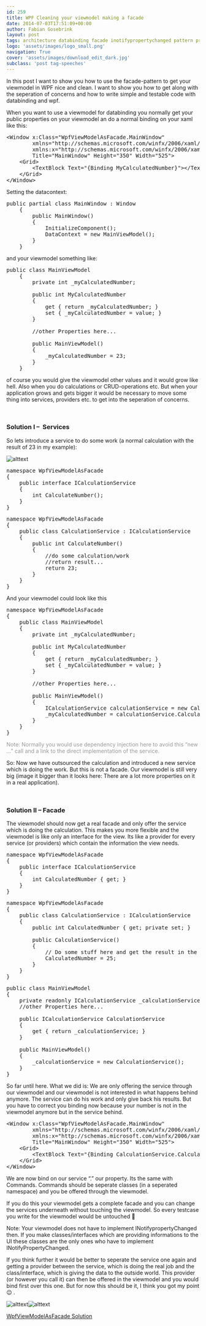 ```yaml
---
id: 259
title: WPF Cleaning your viewmodel making a facade
date: 2014-07-03T17:51:09+00:00
author: Fabian Gosebrink
layout: post
tags: architecture databinding facade inotifypropertychanged pattern provider services wpf 
logo: 'assets/images/logo_small.png'
navigation: True
cover: 'assets/images/download_edit_dark.jpg'
subclass: 'post tag-speeches'
---
```


In this post I want to show you how to use the facade-pattern to get your viewmodel in WPF nice and clean. I want to show you how to get along with the seperation of concerns and how to write simple and testable code with databinding and wpf.

When you want to use a viewmodel for databinding you normally get your public properties on your viewmodel an do a normal binding on your xaml like this:

<pre class="lang:xhtml decode:true " title="Example">&lt;Window x:Class="WpfViewModelAsFacade.MainWindow"
        xmlns="http://schemas.microsoft.com/winfx/2006/xaml/presentation"
        xmlns:x="http://schemas.microsoft.com/winfx/2006/xaml"
        Title="MainWindow" Height="350" Width="525"&gt;
    &lt;Grid&gt;
        &lt;TextBlock Text="{Binding MyCalculatedNumber}"&gt;&lt;/TextBlock&gt;
    &lt;/Grid&gt;
&lt;/Window&gt;</pre>

Setting the datacontext:

<pre class="lang:c# decode:true ">public partial class MainWindow : Window
    {
        public MainWindow()
        {
            InitializeComponent();
            DataContext = new MainViewModel();
        }
    }</pre>

and your viewmodel something like:

<pre class="lang:c# decode:true ">public class MainViewModel
    {
        private int _myCalculatedNumber;

        public int MyCalculatedNumber
        {
            get { return _myCalculatedNumber; }
            set { _myCalculatedNumber = value; }
        }

        //other Properties here...

        public MainViewModel()
        {
            _myCalculatedNumber = 23;
        }
    }</pre>

of course you would give the viewmodel other values and it would grow like hell. Also when you do calculations or CRUD-operations etc. But when your application grows and gets bigger it would be necessary to move some thing into services, providers etc. to get into the seperation of concerns.

&nbsp;

### Solution I &#8211;  Services

So lets introduce a service to do some work (a normal calculation with the result of 23 in my example):

![alttext]({{site.baseurl}}assets/images/blogs/2014-07/738a03ba-0a12-4ab1-b4e4-614d4c1625bf.jpg)

<pre class="lang:c# decode:true ">namespace WpfViewModelAsFacade
{
    public interface ICalculationService
    {
        int CalculateNumber();
    }
}</pre>

<pre class="lang:c# decode:true ">namespace WpfViewModelAsFacade
{
    public class CalculationService : ICalculationService
    {
        public int CalculateNumber()
        {
            //do some calculation/work
            //return result...
            return 23;
        }
    }
}
</pre>

And your viewmodel could look like this

<pre class="lang:c# decode:true ">namespace WpfViewModelAsFacade
{
    public class MainViewModel
    {
        private int _myCalculatedNumber;

        public int MyCalculatedNumber
        {
            get { return _myCalculatedNumber; }
            set { _myCalculatedNumber = value; }
        }

        //other Properties here...

        public MainViewModel()
        {
            ICalculationService calculationService = new CalculationService();
            _myCalculatedNumber = calculationService.CalculateNumber();
        }
    }
}
</pre>

<span style="color: #999999;">Note: Normally you would use dependency injection here to avoid this &#8220;new &#8230;&#8221; call and a link to the direct implementation of the service.</span>

So: Now we have outsourced the calculation and introduced a new service which is doing the work. But this is not a facade. Our viewmodel is still very big (image it bigger than it looks here: There are a lot more properties on it in a real application).

&nbsp;

### Solution II &#8211; Facade

The viewmodel should now get a real facade and only offer the service which is doing the calculation. This makes you more flexible and the viewmodel is like only an interface for the view. Its like a provider for every service (or providers) which contain the information the view needs.

<pre class="lang:c# decode:true ">namespace WpfViewModelAsFacade
{
    public interface ICalculationService
    {
        int CalculatedNumber { get; }
    }
}</pre>

<pre class="lang:c# decode:true ">namespace WpfViewModelAsFacade
{
    public class CalculationService : ICalculationService
    {
        public int CalculatedNumber { get; private set; }

        public CalculationService()
        {
            // Do some stuff here and get the result in the defined property
            CalculatedNumber = 25;
        }
    }
}
</pre>

<pre class="lang:c# decode:true ">public class MainViewModel
{
	private readonly ICalculationService _calculationService;
	//other Properties here...

	public ICalculationService CalculationService
	{
		get { return _calculationService; }
	}

	public MainViewModel()
	{
		_calculationService = new CalculationService();
	}
}</pre>

So far until here. What we did is: We are only offering the service through our viewmodel and our viewmodel is not interested in what happens behind anymore. The service can do his work and only give back his results. But you have to correct you binding now because your number is not in the viewmodel anymore but in the service behind.

<pre class="lang:xhtml decode:true">&lt;Window x:Class="WpfViewModelAsFacade.MainWindow"
        xmlns="http://schemas.microsoft.com/winfx/2006/xaml/presentation"
        xmlns:x="http://schemas.microsoft.com/winfx/2006/xaml"
        Title="MainWindow" Height="350" Width="525"&gt;
    &lt;Grid&gt;
        &lt;TextBlock Text="{Binding CalculationService.CalculatedNumber}"&gt;&lt;/TextBlock&gt;
    &lt;/Grid&gt;
&lt;/Window&gt;
</pre>

We are now bind on our service &#8220;.&#8221; our property. Its the same with Commands. Commands should be seperate classes (in a seperated namespace) and you be offered through the viewmodel.

If you do this your viewmodel gets a complete facade and you can change the services underneath without touching the viewmodel. So every testcase you write for the viewmodel would be untouched 🙂

Note: Your viewmodel does not have to implement INotifypropertyChanged then. If you make classes/interfaces which are providing informations to the UI these classes are the only ones who have to implement INotifyPropertyChanged.

If you think further it would be better to seperate the service one again and getting a provider between the service, which is doing the real job and the class/interface, which is giving the data to the outside world. This provider (or however you call it) can then be offered in the viewmodel and you would bind first over this one. But for now this should be it, I think you got my point 😉 .

![alttext]({{site.baseurl}}assets/images/blogs/2014-07/849fc8bb-736e-41d1-83e7-6713209c9f0c.jpg)![alttext](http://offering.solutions/wp-content/uploads/2014/07/Facade.jpg)

[WpfViewModelAsFacade Solution](http://offering.solutions/wp-content/uploads/2014/07/WpfViewModelAsFacade.zip)
